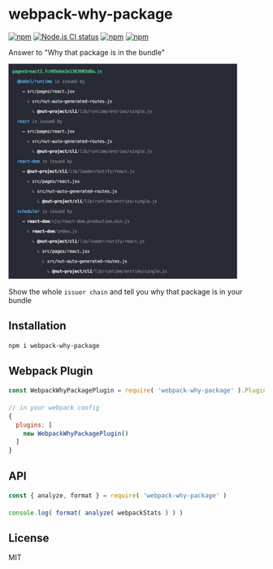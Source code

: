 # webpack-why-package

[![npm](https://img.shields.io/npm/v/webpack-why-package.svg)](https://www.npmjs.org/package/webpack-why-package)
[![Node.js CI status](https://github.com/fengzilong/webpack-why-package/workflows/Node.js%20CI/badge.svg)](https://github.com/fengzilong/webpack-why-package/actions)
[![npm](https://img.shields.io/npm/dm/webpack-why-package.svg)](https://www.npmjs.org/package/webpack-why-package)
[![npm](https://img.shields.io/npm/l/webpack-why-package.svg)](https://www.npmjs.org/package/webpack-why-package)

Answer to "Why that package is in the bundle"

<img src="media/screenshot.jpg" alt="screenshot" width="450" />

Show the whole `issuer chain` and tell you why that package is in your bundle

## Installation

```bash
npm i webpack-why-package
```

## Webpack Plugin

```js
const WebpackWhyPackagePlugin = require( 'webpack-why-package' ).Plugin

// in your webpack config
{
  plugins: [
    new WebpackWhyPackagePlugin()
  ]
}
```

## API

```js
const { analyze, format } = require( 'webpack-why-package' )

console.log( format( analyze( webpackStats ) ) )
```

## License

MIT
